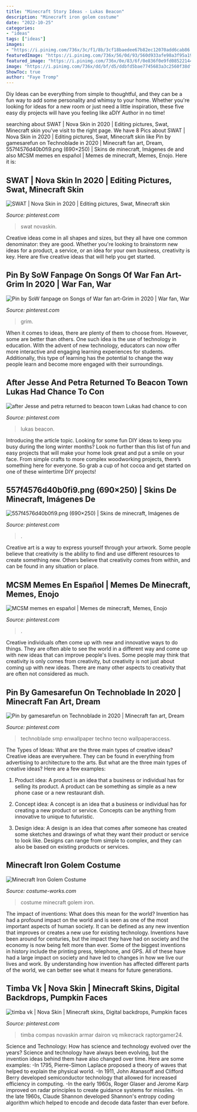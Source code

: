 ```yaml
---
title: "Minecraft Story Ideas - Lukas Beacon"
description: "Minecraft iron golem costume"
date: "2022-10-25"
categories:
- "ideas"
tags: ["ideas"]
images:
- "https://i.pinimg.com/736x/3c/f1/8b/3cf18baedee67b82ec12070add6cab86.jpg"
featuredImage: "https://i.pinimg.com/736x/56/0d/93/560d933afe98a3f95a1947c50572ca4c.jpg"
featured_image: "https://i.pinimg.com/736x/0e/83/6f/0e836f0e9fd08522144c01c243f3ed22.jpg"
image: "https://i.pinimg.com/736x/dd/bf/d5/ddbfd5bae7745683a3c2560f38df4f51.jpg"
ShowToc: true
author: "Faye Tromp"
---
```



Diy Ideas can be everything from simple to thoughtful, and they can be a fun way to add some personality and whimsy to your home. Whether you're looking for ideas for a new room or just need a little inspiration, these five easy diy projects will have you feeling like aDIY Author in no time!

	

		
searching about SWAT | Nova Skin in 2020 | Editing pictures, Swat, Minecraft skin you've visit to the right page. We have 8 Pics about SWAT | Nova Skin in 2020 | Editing pictures, Swat, Minecraft skin like Pin by gamesarefun on Technoblade in 2020 | Minecraft fan art, Dream, 557f4576d40b0fi9.png (690×250) | Skins de minecraft, Imágenes de and also MCSM memes en español | Memes de minecraft, Memes, Enojo. Here it is:
		
    
## SWAT | Nova Skin In 2020 | Editing Pictures, Swat, Minecraft Skin

<img loading=lazy src="https://i.pinimg.com/736x/dd/bf/d5/ddbfd5bae7745683a3c2560f38df4f51.jpg" onerror="this.onerror=null;this.src='https://tse1.mm.bing.net/th?id=OIP.CDm55-CTco81Hrf2-XjUagAAAA&amp;pid=15.1';" alt="SWAT | Nova Skin in 2020 | Editing pictures, Swat, Minecraft skin">

_Source: pinterest.com_

>swat novaskin. 

	

Creative ideas come in all shapes and sizes, but they all have one common denominator: they are good. Whether you're looking to brainstorm new ideas for a product, a service, or an idea for your own business, creativity is key. Here are five creative ideas that will help you get started.

    
## Pin By SoW Fanpage On Songs Of War Fan Art-Grim In 2020 | War Fan, War

<img loading=lazy src="https://i.pinimg.com/736x/56/0d/93/560d933afe98a3f95a1947c50572ca4c.jpg" onerror="this.onerror=null;this.src='https://tse2.mm.bing.net/th?id=OIP.fZbcUWT0lhnovAMfCdm4MAHaJ3&amp;pid=15.1';" alt="Pin by SoW fanpage on Songs of War fan art-Grim in 2020 | War fan, War">

_Source: pinterest.com_

>grim. 

	

When it comes to ideas, there are plenty of them to choose from. However, some are better than others. One such idea is the use of technology in education. With the advent of new technology, educators can now offer more interactive and engaging learning experiences for students. Additionally, this type of learning has the potential to change the way people learn and become more engaged with their surroundings.

    
## After Jesse And Petra Returned To Beacon Town Lukas Had Chance To Con

<img loading=lazy src="https://i.pinimg.com/736x/3d/4a/77/3d4a77626c441a8bb1392c5519c5ff45.jpg" onerror="this.onerror=null;this.src='https://tse2.mm.bing.net/th?id=OIP.9zkY710k4pjXWHYSYyErxgHaFZ&amp;pid=15.1';" alt="after Jesse and petra returned to beacon town Lukas had chance to con">

_Source: pinterest.com_

>lukas beacon. 

	

Introducing the article topic.
Looking for some fun DIY ideas to keep you busy during the long winter months? Look no further than this list of fun and easy projects that will make your home look great and put a smile on your face. From simple crafts to more complex woodworking projects, there’s something here for everyone. So grab a cup of hot cocoa and get started on one of these wintertime DIY projects!

    
## 557f4576d40b0fi9.png (690×250) | Skins De Minecraft, Imágenes De

<img loading=lazy src="https://i.pinimg.com/736x/0e/83/6f/0e836f0e9fd08522144c01c243f3ed22.jpg" onerror="this.onerror=null;this.src='https://tse2.mm.bing.net/th?id=OIP.crF_YWgdtRh4Om677oVxMQHaCr&amp;pid=15.1';" alt="557f4576d40b0fi9.png (690×250) | Skins de minecraft, Imágenes de">

_Source: pinterest.com_

>. 

	

Creative art is a way to express yourself through your artwork. Some people believe that creativity is the ability to find and use different resources to create something new. Others believe that creativity comes from within, and can be found in any situation or place.

    
## MCSM Memes En Español | Memes De Minecraft, Memes, Enojo

<img loading=lazy src="https://i.pinimg.com/736x/3c/f1/8b/3cf18baedee67b82ec12070add6cab86.jpg" onerror="this.onerror=null;this.src='https://tse3.mm.bing.net/th?id=OIP.1niFuCSPDk-0q0J_xv50cgHaNA&amp;pid=15.1';" alt="MCSM memes en español | Memes de minecraft, Memes, Enojo">

_Source: pinterest.com_

>. 

	

Creative individuals often come up with new and innovative ways to do things. They are often able to see the world in a different way and come up with new ideas that can improve people's lives. Some people may think that creativity is only comes from creativity, but creativity is not just about coming up with new ideas. There are many other aspects to creativity that are often not considered as much.

    
## Pin By Gamesarefun On Technoblade In 2020 | Minecraft Fan Art, Dream

<img loading=lazy src="https://i.pinimg.com/736x/57/aa/ac/57aaac5c51f16ecafadb026ca6e57f5e.jpg" onerror="this.onerror=null;this.src='https://tse3.mm.bing.net/th?id=OIP.w20ZAYVjIQzDlqmq2X-t7AHaMY&amp;pid=15.1';" alt="Pin by gamesarefun on Technoblade in 2020 | Minecraft fan art, Dream">

_Source: pinterest.com_

>technoblade smp enwallpaper techno tecno wallpaperaccess. 

	

The Types of Ideas: What are the three main types of creative ideas?
Creative ideas are everywhere. They can be found in everything from advertising to architecture to the arts. But what are the three main types of creative ideas? Here are a few examples:
1. Product idea: A product is an idea that a business or individual has for selling its product. A product can be something as simple as a new phone case or a new restaurant dish.

2. Concept idea: A concept is an idea that a business or individual has for creating a new product or service. Concepts can be anything from innovative to unique to futuristic.

3. Design idea: A design is an idea that comes after someone has created some sketches and drawings of what they want their product or service to look like. Designs can range from simple to complex, and they can also be based on existing products or services.

    
## Minecraft Iron Golem Costume

<img loading=lazy src="http://photos.costume-works.com/full/minecraft_iron_golem1.jpg" onerror="this.onerror=null;this.src='https://tse1.mm.bing.net/th?id=OIP.H1rMyXIvQHy8HqGnDJP80wDIEs&amp;pid=15.1';" alt="Minecraft Iron Golem Costume">

_Source: costume-works.com_

>costume minecraft golem iron. 

	

The impact of inventions: What does this mean for the world?
Invention has had a profound impact on the world and is seen as one of the most important aspects of human society. It can be defined as any new invention that improves or creates a new use for existing technology. Inventions have been around for centuries, but the impact they have had on society and the economy is now being felt more than ever. Some of the biggest inventions in history include the printing press, telephone, and GPS. All of these have had a large impact on society and have led to changes in how we live our lives and work. By understanding how invention has affected different parts of the world, we can better see what it means for future generations.

    
## Timba Vk | Nova Skin | Minecraft Skins, Digital Backdrops, Pumpkin Faces

<img loading=lazy src="https://i.pinimg.com/736x/33/f0/e2/33f0e2b2a5031f61399bcfa1d6c3c174.jpg" onerror="this.onerror=null;this.src='https://tse2.mm.bing.net/th?id=OIP.tRjhJ2iTGIcMPsyTUwHE5QAAAA&amp;pid=15.1';" alt="timba vk | Nova Skin | Minecraft skins, Digital backdrops, Pumpkin faces">

_Source: pinterest.com_

>timba compas novaskin armar dairon vq mikecrack raptorgamer24. 

	

Science and Technology: How has science and technology evolved over the years?
Science and technology have always been evolving, but the invention ideas behind them have also changed over time. Here are some examples: 
-In 1795, Pierre-Simon Laplace proposed a theory of waves that helped to explain the physical world. 
-In 1911, John Atanasoff and Clifford Berry developed semiconductor technology that allowed for increased efficiency in computing. 
-In the early 1960s, Roger Glaser and Jerome Karp improved on radar principles to create guidance systems for missiles.
-In the late 1960s, Claude Shannon developed Shannon's entropy coding algorithm which helped to encode and decode data faster than ever before.

